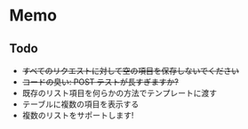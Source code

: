 # Memo

## Todo

* ~~すべてのリクエストに対して空の項目を保存しないでください~~
* ~~コードの臭い: POST テストが長すぎますか?~~
* 既存のリスト項目を何らかの方法でテンプレートに渡す
* テーブルに複数の項目を表示する
* 複数のリストをサポートします!
